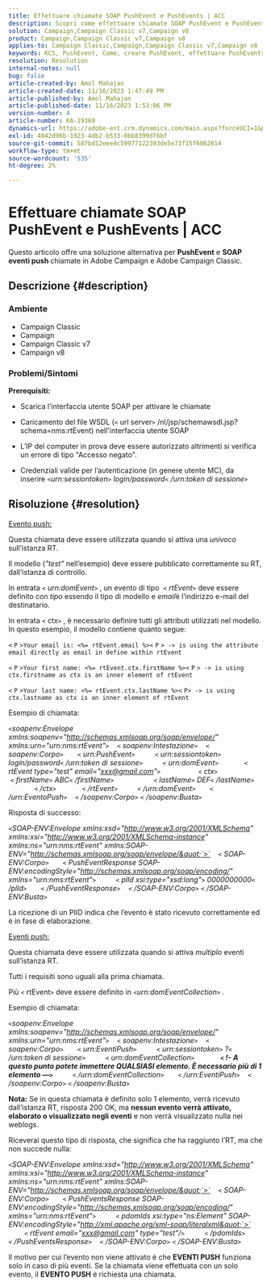 ```yaml
---
title: Effettuare chiamate SOAP PushEvent e PushEvents | ACC
description: Scopri come effettuare chiamate SOAP PushEvent e PushEvents in Adobe Campaign e Adobe Campaign Classic.
solution: Campaign,Campaign Classic v7,Campaign v8
product: Campaign,Campaign Classic v7,Campaign v8
applies-to: Campaign Classic,Campaign,Campaign Classic v7,Campaign v8
keywords: KCS, PushEvent, Come, creare PushEvent, effettuare PushEvents, chiamate SOAP, ACC, Adobe Campaign, Adobe Campaign Classic
resolution: Resolution
internal-notes: null
bug: false
article-created-by: Amol Mahajan
article-created-date: 11/16/2023 1:47:49 PM
article-published-by: Amol Mahajan
article-published-date: 11/16/2023 1:53:06 PM
version-number: 4
article-number: KA-19369
dynamics-url: https://adobe-ent.crm.dynamics.com/main.aspx?forceUCI=1&pagetype=entityrecord&etn=knowledgearticle&id=cfe729b7-8684-ee11-8179-6045bd0065b6
exl-id: 4042d96b-1923-4db2-b533-0bb8399df6bf
source-git-commit: 587bd12eee4c59977122393de5e73f15f6062614
workflow-type: tm+mt
source-wordcount: '535'
ht-degree: 2%

---
```


# Effettuare chiamate SOAP PushEvent e PushEvents | ACC


Questo articolo offre una soluzione alternativa per <b>PushEvent</b> e <b>SOAP eventi push </b>chiamate in Adobe Campaign e Adobe Campaign Classic.

## Descrizione {#description}


### <b>Ambiente</b>

- Campaign Classic
- Campaign
- Campaign Classic v7
- Campaign v8




### <b>Problemi/Sintomi </b>

<b>Prerequisiti:</b>

- Scarica l’interfaccia utente SOAP per attivare le chiamate

- Caricamento del file WSDL (`<` url server`>` /nl/jsp/schemawsdl.jsp?schema=nms:rtEvent) nell&#39;interfaccia utente SOAP

- L’IP del computer in prova deve essere autorizzato altrimenti si verifica un errore di tipo &quot;Accesso negato&quot;.

- Credenziali valide per l’autenticazione (in genere utente MC), da inserire *`<`urn:sessiontoken`>` login/password`<` /urn:token di sessione`>`*




## Risoluzione {#resolution}


<u>Evento push:</u>

Questa chiamata deve essere utilizzata quando si attiva una *univoco* sull’istanza RT.

Il modello (*&quot;test&quot;* nell’esempio) deve essere pubblicato correttamente su RT, dall’istanza di controllo.

In entrata `<` *urn:domEvent*`>` , un evento di tipo  `<` *rtEvent*`>`  deve essere definito con *tipo* essendo il tipo di modello e *email*&#x200B;è l’indirizzo e-mail del destinatario.

In entrata `<` ctx`>` , è necessario definire tutti gli attributi utilizzati nel modello. In questo esempio, il modello contiene quanto segue:

`<` `P` `>Your email is: <%= rtEvent.email %><` `P` `> -> is using the attribute email directly as email in define within rtEvent`

`<` `P` `>Your first name: <%= rtEvent.ctx.firstName %><` `P` `> -> is using ctx.firstname as ctx is an inner element of rtEvent`

`<` `P` `>Your last name: <%= rtEvent.ctx.lastName %><` `P> -> is using ctx.lastname as ctx is an inner element of rtEvent`

Esempio di chiamata:

*`<`soapenv:Envelope xmlns:soapenv=&quot;http://schemas.xmlsoap.org/soap/envelope/&quot; xmlns:urn=&quot;urn:nms:rtEvent&quot;`>`
   `<` soapenv:Intestazione`>`
   `<` soapenv:Corpo`>`
      `<` urn:PushEvent`>`
         `<` urn:sessiontoken`>` login/password`<` /urn:token di sessione`>`
         `<` urn:domEvent`>`
            `<` rtEvent type=&quot;test&quot; email=&quot;xxx@gmail.com&quot;`>`  
                `<` ctx`>`
                    `<` firstName`>` ABC`<` /firstName`>`
                   `<` lastName`>` DEF`<` /lastName`>`
                `<` /ctx`>`
            `<` /rtEvent`>`
         `<` /urn:domEvent`>`
      `<` /urn:EventoPush`>`
   `<` /soapenv:Corpo`>`
`<` /soapenv:Busta`>`*

Risposta di successo:

*`<`SOAP-ENV:Envelope xmlns:xsd=&quot;http://www.w3.org/2001/XMLSchema&quot; xmlns:xsi=&quot;http://www.w3.org/2001/XMLSchema-instance&quot; xmlns:ns=&quot;urn:nms:rtEvent&quot; xmlns:SOAP-ENV=&quot;http://schemas.xmlsoap.org/soap/envelope/&quot;`>`
   `<` SOAP-ENV:Corpo`>`
      `<` PushEventResponse SOAP-ENV:encodingStyle=&quot;http://schemas.xmlsoap.org/soap/encoding/&quot; xmlns=&quot;urn:nms:rtEvent&quot;`>`
         `<` plId xsi:type=&quot;xsd:long&quot;`>` 0000000000`<` /plId`>`
      `<` /PushEventResponse`>`
   `<` /SOAP-ENV:Corpo`>`
`<` /SOAP-ENV:Busta`>`*

La ricezione di un PIID indica che l’evento è stato ricevuto correttamente ed è in fase di elaborazione.



<u>Eventi push:</u>

Questa chiamata deve essere utilizzata quando si attiva *multiplo* eventi sull’istanza RT.

Tutti i requisiti sono uguali alla prima chiamata.

Più `<` rtEvent`>`  deve essere definito in *`<`urn:domEventCollection`>` .*



Esempio di chiamata:

*`<`soapenv:Envelope xmlns:soapenv=&quot;http://schemas.xmlsoap.org/soap/envelope/&quot; xmlns:urn=&quot;urn:nms:rtEvent&quot;`>`
   `<` soapenv:Intestazione`>`
   `<` soapenv:Corpo`>`
      `<` urn:EventiPush`>`
         `<` urn:sessiontoken`>` ?`<` /urn:token di sessione`>`
         `<` urn:domEventCollection`>`
            <b>`<` !- A questo punto potete immettere QUALSIASI elemento. È necessario più di 1 elemento —`>` </b>
         `<` /urn:domEventCollection`>`
      `<` /urn:EventiPush`>`
   `<` /soapenv:Corpo`>`
`<` /soapenv:Busta`>`*

<b>Nota:</b> Se in questa chiamata è definito solo 1 elemento, verrà ricevuto dall’istanza RT, risposta 200 OK, ma <b>nessun evento verrà attivato, elaborato o visualizzato negli eventi</b> e non verrà visualizzato nulla nei weblogs.

Riceverai questo tipo di risposta, che significa che ha raggiunto l’RT, ma che non succede nulla:

*`<`SOAP-ENV:Envelope xmlns:xsd=&quot;http://www.w3.org/2001/XMLSchema&quot; xmlns:xsi=&quot;http://www.w3.org/2001/XMLSchema-instance&quot; xmlns:ns=&quot;urn:nms:rtEvent&quot; xmlns:SOAP-ENV=&quot;http://schemas.xmlsoap.org/soap/envelope/&quot;`>`
   `<` SOAP-ENV:Corpo`>`
      `<` PushEventsResponse SOAP-ENV:encodingStyle=&quot;http://schemas.xmlsoap.org/soap/encoding/&quot; xmlns=&quot;urn:nms:rtEvent&quot;`>`
         `<` pdomIds xsi:type=&quot;ns:Element&quot; SOAP-ENV:encodingStyle=&quot;http://xml.apache.org/xml-soap/literalxml&quot;`>`
            `<` rtEvent email=&quot;xxx@gmail.com&quot; type=&quot;test&quot;/`>`
         `<` /pdomIds`>`
      `<` /PushEventsResponse`>`
   `<` /SOAP-ENV:Corpo`>`
`<` /SOAP-ENV:Busta`>`*

Il motivo per cui l’evento non viene attivato è che <b>EVENTI PUSH</b> funziona solo in caso di più eventi. Se la chiamata viene effettuata con un solo evento, il <b>EVENTO PUSH</b> è richiesta una chiamata.
